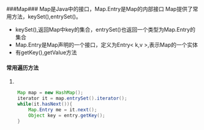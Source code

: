 ###Map###
Map是Java中的接口，Map.Entry是Map的内部接口
Map提供了常用方法，keySet(),entrySet()。
- keySet(),返回Map中key的集合，entrySet()也返回一个类型为Map.Entry的集合
- Map.Entry是Map声明的一个接口，定义为Entry< k,v >,表示Map的一个实体
- 有getKey(),getValue方法  

#### 常用遍历方法 ####
1.
```java
    Map map = new HashMap();
    iterator it = map.entrySet().iterator();
    while(it.hasNext()){
        Map.Entry me = it.next();
        Object key = entry.getKey();
    }